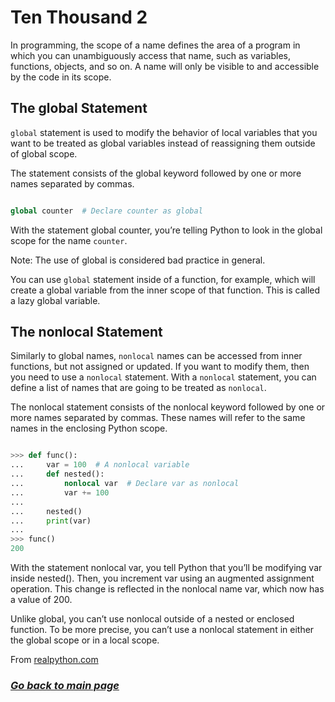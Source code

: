 # Ten Thousand 2

In programming, the scope of a name defines the area of a program in which you can unambiguously access that name, such as variables, functions, objects, and so on. A name will only be visible to and accessible by the code in its scope.

## The global Statement

`global` statement is used to modify the behavior of local variables that you want to be treated as global variables instead of reassigning them outside of global scope.

The statement consists of the global keyword followed by one or more names separated by commas.  

 ```python

global counter  # Declare counter as global
```

With the statement global counter, you’re telling Python to look in the global scope for the name `counter`.  

Note: The use of global is considered bad practice in general.  

You can use `global` statement inside of a function, for example, which will create a global variable from the inner scope of that function. This is called a lazy global variable.

## The nonlocal Statement

Similarly to global names, `nonlocal` names can be accessed from inner functions, but not assigned or updated. If you want to modify them, then you need to use a `nonlocal` statement. With a `nonlocal` statement, you can define a list of names that are going to be treated as `nonlocal`.

The nonlocal statement consists of the nonlocal keyword followed by one or more names separated by commas. These names will refer to the same names in the enclosing Python scope.

```python

>>> def func():
...     var = 100  # A nonlocal variable
...     def nested():
...         nonlocal var  # Declare var as nonlocal
...         var += 100
...
...     nested()
...     print(var)
...
>>> func()
200
```

With the statement nonlocal var, you tell Python that you’ll be modifying var inside nested(). Then, you increment var using an augmented assignment operation. This change is reflected in the nonlocal name var, which now has a value of 200.

Unlike global, you can’t use nonlocal outside of a nested or enclosed function. To be more precise, you can’t use a nonlocal statement in either the global scope or in a local scope.

From [realpython.com](https://realpython.com/python-scope-legb-rule/#the-global-statement)

### [_Go back to main page_](README.md)